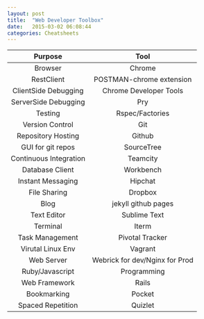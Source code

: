 ```yaml
---
layout: post
title:  "Web Developer Toolbox"
date:   2015-03-02 06:08:44
categories: Cheatsheets
---
```


| Purpose               | Tool                           |
| :--------------------:| :-----------------------------:|  
| Browser               | Chrome                         |
| RestClient            | POSTMAN-chrome extension       |
| ClientSide Debugging  | Chrome Developer Tools         |
| ServerSide Debugging  | Pry                            |
| Testing               | Rspec/Factories                |
| Version Control       | Git                            |
| Repository Hosting    | Github                         |
| GUI for git repos     | SourceTree                     |
| Continuous Integration| Teamcity                       |
| Database Client       | Workbench                      |
| Instant Messaging     | Hipchat                        |
| File Sharing          | Dropbox                        |
| Blog                  | jekyll github pages            |
| Text Editor           | Sublime Text                   |
| Terminal              | Iterm                          |
| Task Management       | Pivotal Tracker                |
| Virutal Linux Env     | Vagrant                        |
| Web Server            | Webrick for dev/Nginx for Prod |
| Ruby/Javascript       | Programming                    |
| Web Framework         | Rails                          |
| Bookmarking           | Pocket                         |
| Spaced Repetition     | Quizlet                        |

